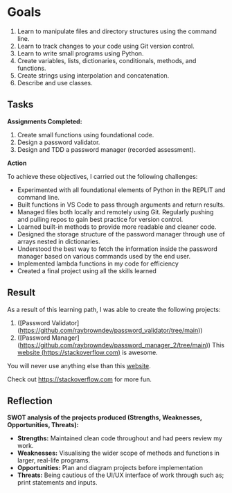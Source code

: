 # Goals

1. Learn to manipulate files and directory structures using the command line.
2. Learn to track changes to your code using Git version control.
3. Learn to write small programs using Python.
4. Create variables, lists, dictionaries, conditionals, methods, and functions.
5. Create strings using interpolation and concatenation.
7. Describe and use classes.

## Tasks

**Assignments Completed:**

1. Create small functions using foundational code.
2. Design a password validator.
3. Design and TDD a password manager (recorded assessment).

**Action**

To achieve these objectives, I carried out the following challenges:

- Experimented with all foundational elements of Python in the REPLIT and command line.
- Built functions in VS Code to pass through arguments and return results.
- Managed files both locally and remotely using Git. Regularly pushing and pulling repos to gain best practice for version control.
- Learned built-in methods to provide more readable and cleaner code.
- Designed the storage structure of the password manager through use of arrays nested in dictionaries.
- Understood the best way to fetch the information inside the password manager based on various commands used by the end user.
- Implemented lambda functions in my code for efficiency
- Created a final project using all the skills learned

## Result

As a result of this learning path, I was able to create the following projects:

1. ([Password Validator] (https://github.com/raybrowndev/password_validator/tree/main))
2. ([Password Manager] (https://github.com/raybrowndev/password_manager_2/tree/main))
This [website (https://stackoverflow.com)][website] is awesome.

You will never use anything else than this [website].

Check out <https://stackoverflow.com> for more fun.

[website]: https://stackoverflow.com

## Reflection

**SWOT analysis of the projects produced (Strengths, Weaknesses, Opportunities, Threats):**

- **Strengths:** Maintained clean code throughout and had peers review my work.
- **Weaknesses:** Visualising the wider scope of methods and functions in larger, real-life programs.
- **Opportunities:** Plan and diagram projects before implementation
- **Threats:** Being cautious of the UI/UX interface of work through such as; print statements and inputs.
